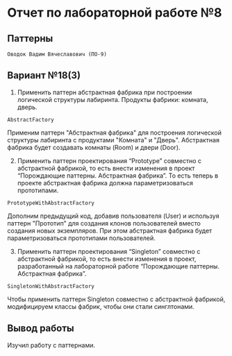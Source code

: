 # Отчет по лабораторной работе №8 #

## Паттерны ##

`Оводок Вадим Вячеславович (ПО-9)`

## Вариант №18(3) ##


1. Применить паттерн абстрактная фабрика при построении логической структуры лабиринта. Продукты фабрики: комната, дверь.

`AbstractFactory`

Применим паттерн "Абстрактная фабрика" для построения логической структуры 
лабиринта с продуктами "Комната" и "Дверь". Абстрактная фабрика будет создавать комнаты (Room) и двери (Door).

2. Применить паттерн проектирования “Prototype” совместно с абстрактной фабрикой, то есть внести изменения в проект “Порождающие паттерны. Абстрактная фабрика”. То есть теперь в проекте абстрактная фабрика должна параметризоваться прототипами.

`PrototypeWithAbstractFactory`

Дополним предыдущий код, добавив пользователя (User) и используя паттерн "Прототип" для создания клонов пользователей вместо создания новых экземпляров. При этом абстрактная фабрика будет параметризоваться прототипами пользователей.

3. Применить паттерн проектирования  “Singleton” совместно с абстрактной фабрикой, то есть внести изменения в проект, разработанный на лабораторной работе “Порождающие паттерны. Абстрактная фабрика”.

`SingletonWithAbstractFactory`

Чтобы применить паттерн Singleton совместно с абстрактной фабрикой, модифицируем классы фабрик, чтобы они стали синглтонами.


## Вывод работы ##

Изучил работу с паттернами.

